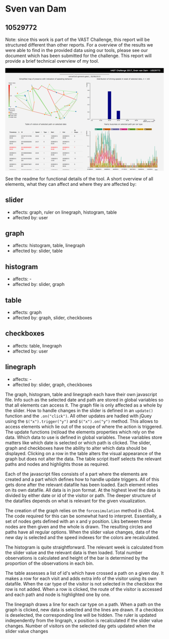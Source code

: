 # Sven van Dam
## 10529772

Note: since this work is part of the VAST Challenge, this report will be structured different than other reports. For a overview of the results we were able to find in the provided data using our tools, please see our document which has been submitted for the challenge.
This report will provide a brief technical overview of my tool.

![screencap](/doc/screencap1.png)

See the readme for functional details of the tool. A short overview of all elements, what they can affect and where they are affected by:

## slider
* affects: graph, ruler on linegraph, histogram, table
* affected by: user

## graph
* affects: histogram, table, linegraph
* affected by: slider, table

## histogram
* affects: -
* affected by: slider, graph

## table
* affects: graph
* affected by: graph, slider, checkboxes

## checkboxes
* affects: table, linegraph
* affected by: user

## linegraph
* affects: -
* affected by: slider, graph, checkboxes

The graph, histogram, table and linegraph each have their own javascript file. Info such as the selected date and path are stored in global variables so that all elements can access it.
The graph file is only affected as a whole by the slider. How to handle changes in the slider is defined in an `update()` function and the `.on("click")`. All other updates are hadled with jQuey using the `$("x").trigger("y")` and `$("x").on("y")` method. This allows to access elements which lie out of the scope of where the action is triggered. The update functions (re)load the elements properties which rely on the data. Which data to use is defined in global variables. These variables store matters like which date is selected or which path is clicked. The slider, graph and checkboxes have the ability to alter which data should be displayed.
Clicking on a row in the table alters the visual appearance of the graph but does not alter the data. The table script itself selects the relevant paths and nodes and highlights those as required.

Each of the javascript files consists of a part where the elements are created and a part which defines how to handle update triggers.
All of this gets done after the relevant datafile has been loaded. Each element relies on its own datafile. All data is in json format. At the highest level the data is divided by either date or id of the visitor or path. The deeper structure of the datafiles depends on what is relevant for the given visualization.

The creation of the graph relies on the `forcesimulation` method in d3v4. The code required for this can be somewhat hard to interpret. Essentially, a set of nodes gets defined with an x and y position. Liks between these nodes are then given and the whole is drawn. The resulting circles and paths have all regular options.
When the slider value changes, data of the new day is selected and the speed indexes for the colors are recalculated.

The histogram is quite straightforward. The relevant week is calculated from the slider value and the relevant data is then loaded. Total number observations is calculated and height of the bar is determined by the proportion of the observations in each bin.

The table assesses a list of id's which have crossed a path on a given day. It makes a row for each visit and adds extra info of the visitor using its own datafile. When the car type of the visitor is not selected in the checkbox the row is not added. When a row is clicked, the route of the visitor is accessed and each path and node is highlighted one by one.

The linegraph draws a line for each car type on a path. When a path on the graph is clicked, new data is selected and the lines are drawn. If a checkbox is deselected, the corresponding line will be hidden. The ruler is updated independently from the lingraph, x position is recalculated if the slider value changes. Number of visitors on the selected day gets updated when the slider value changes
